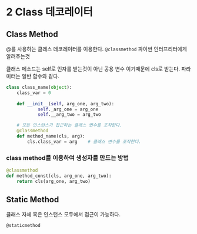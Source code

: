 # 2 Class 데코레이터

## Class Method

@를 사용하는 클레스 데코레이터를 이용한다. `@classmethod` 파이썬 인터프리터에게 알려주는것

클래스 메소드는 self로 인자를 받는것이 아닌 공용 변수 이기때문에 cls로 받는다. 파라미터는 일반 함수와 같다.

```python
class class_name(object):
	class_var = 0
	
	def __init__(self, arg_one, arg_two):
			self._arg_one = arg_one
			self.__arg_two = arg_two

	# 모든 인스턴스가 접근하는 클래스 변수를 조작한다.
	@classmethod
	def method_name(cls, arg):
		cls.class_var = arg    # 클래스 변수를 조작한다.
```

### class method를 이용하여 생성자를 만드는 방법

```python
@classmethod
def method_const(cls, arg_one, arg_two):
	return cls(arg_one, arg_two)
```

## Static Method

클래스 자체 혹은 인스턴스 모두에서 접근이 가능하다.

`@staticmethod`